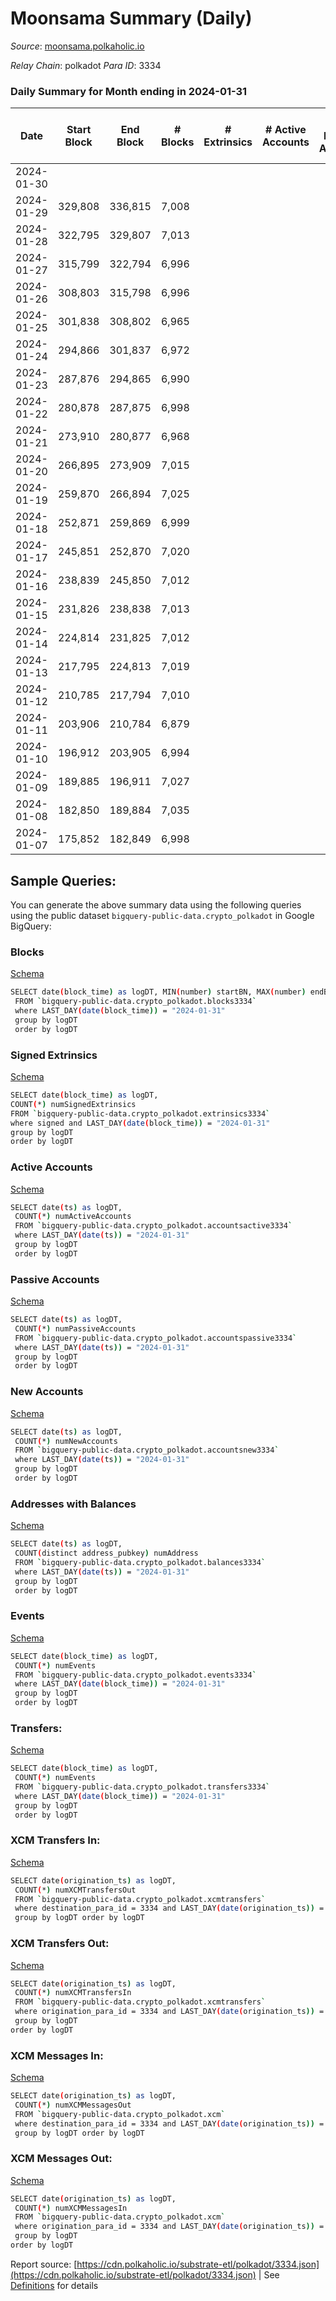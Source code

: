 # Moonsama Summary (Daily)

_Source_: [moonsama.polkaholic.io](https://moonsama.polkaholic.io)

*Relay Chain*: polkadot
*Para ID*: 3334



### Daily Summary for Month ending in 2024-01-31


| Date    | Start Block | End Block | # Blocks | # Extrinsics | # Active Accounts | # Passive Accounts | # New Accounts | # Addresses | # Events  | # Transfers ($USD) | # XCM Transfers In ($USD) | # XCM Transfers Out ($USD) | # XCM In | # XCM Out | Issues |
|---------|-------------|-----------|----------|--------------|-------------------|--------------------|----------------|-------------|-----------|--------------------|---------------------------|----------------------------|----------|-----------|--------|
| 2024-01-30 |  |  |  |  |  |  |  |  |  |   |   |   |  |  |  |
| 2024-01-29 | 329,808 | 336,815 | 7,008 |  |  |  |  | 4 | 21,080 |   |   |   |  |  |  |
| 2024-01-28 | 322,795 | 329,807 | 7,013 |  |  |  |  | 4 | 21,070 |   |   |   |  |  |  |
| 2024-01-27 | 315,799 | 322,794 | 6,996 |  |  |  |  | 4 | 21,025 |   |   |   |  |  |  |
| 2024-01-26 | 308,803 | 315,798 | 6,996 |  |  |  |  | 4 | 21,060 |   |   |   |  |  |  |
| 2024-01-25 | 301,838 | 308,802 | 6,965 |  |  |  |  | 4 | 20,971 |   |   |   |  |  |  |
| 2024-01-24 | 294,866 | 301,837 | 6,972 |  |  |  |  | 4 | 21,054 |   |   |   |  |  |  |
| 2024-01-23 | 287,876 | 294,865 | 6,990 |  |  |  |  | 4 | 20,994 |   |   |   |  |  |  |
| 2024-01-22 | 280,878 | 287,875 | 6,998 |  |  |  |  | 4 | 21,016 |   |   |   |  |  |  |
| 2024-01-21 | 273,910 | 280,877 | 6,968 |  |  |  |  | 4 | 20,928 |   |   |   |  |  |  |
| 2024-01-20 | 266,895 | 273,909 | 7,015 |  |  |  |  | 4 | 21,078 |   |   |   |  |  |  |
| 2024-01-19 | 259,870 | 266,894 | 7,025 |  |  |  |  | 4 | 21,097 |   |   |   |  |  |  |
| 2024-01-18 | 252,871 | 259,869 | 6,999 |  |  |  |  | 4 | 21,024 |   |   |   |  |  |  |
| 2024-01-17 | 245,851 | 252,870 | 7,020 |  |  |  |  | 4 | 21,084 |   |   |   |  |  |  |
| 2024-01-16 | 238,839 | 245,850 | 7,012 |  |  |  |  | 4 | 21,058 |   |   |   |  |  |  |
| 2024-01-15 | 231,826 | 238,838 | 7,013 |  |  |  |  | 4 | 21,063 |   |   |   |  |  |  |
| 2024-01-14 | 224,814 | 231,825 | 7,012 |  |  |  |  | 4 | 21,060 |   |   |   |  |  |  |
| 2024-01-13 | 217,795 | 224,813 | 7,019 |  |  |  |  | 4 | 21,081 |   |   |   |  |  |  |
| 2024-01-12 | 210,785 | 217,794 | 7,010 |  |  |  |  | 4 | 21,055 |   |   |   |  |  |  |
| 2024-01-11 | 203,906 | 210,784 | 6,879 |  |  |  |  | 4 | 20,661 |   |   |   |  |  |  |
| 2024-01-10 | 196,912 | 203,905 | 6,994 |  |  |  |  | 4 | 21,004 |   |   |   |  |  |  |
| 2024-01-09 | 189,885 | 196,911 | 7,027 |  |  |  |  | 4 | 21,105 |   |   |   |  |  |  |
| 2024-01-08 | 182,850 | 189,884 | 7,035 |  |  |  |  | 4 | 21,129 |   |   |   |  |  |  |
| 2024-01-07 | 175,852 | 182,849 | 6,998 |  |  |  |  | 4 | 21,016 |   |   |   |  |  |  |

## Sample Queries:
You can generate the above summary data using the following queries using the public dataset `bigquery-public-data.crypto_polkadot` in Google BigQuery:


### Blocks 

[Schema](https://github.com/colorfulnotion/substrate-etl/blob/main/schema/blocks.json)

```bash
SELECT date(block_time) as logDT, MIN(number) startBN, MAX(number) endBN, COUNT(*) numBlocks 
 FROM `bigquery-public-data.crypto_polkadot.blocks3334`  
 where LAST_DAY(date(block_time)) = "2024-01-31" 
 group by logDT 
 order by logDT
```

### Signed Extrinsics 

[Schema](https://github.com/colorfulnotion/substrate-etl/blob/main/schema/extrinsics.json)

```bash
SELECT date(block_time) as logDT, 
COUNT(*) numSignedExtrinsics 
FROM `bigquery-public-data.crypto_polkadot.extrinsics3334`  
where signed and LAST_DAY(date(block_time)) = "2024-01-31" 
group by logDT 
order by logDT
```

### Active Accounts 

[Schema](https://github.com/colorfulnotion/substrate-etl/blob/main/schema/accountsactive.json)

```bash
SELECT date(ts) as logDT, 
 COUNT(*) numActiveAccounts 
 FROM `bigquery-public-data.crypto_polkadot.accountsactive3334` 
 where LAST_DAY(date(ts)) = "2024-01-31" 
 group by logDT 
 order by logDT
```

### Passive Accounts 

[Schema](https://github.com/colorfulnotion/substrate-etl/blob/main/schema/accountspassive.json)

```bash
SELECT date(ts) as logDT, 
 COUNT(*) numPassiveAccounts 
 FROM `bigquery-public-data.crypto_polkadot.accountspassive3334` 
 where LAST_DAY(date(ts)) = "2024-01-31" 
 group by logDT 
 order by logDT
```

### New Accounts 

[Schema](https://github.com/colorfulnotion/substrate-etl/blob/main/schema/accountsnew.json)

```bash
SELECT date(ts) as logDT, 
 COUNT(*) numNewAccounts 
 FROM `bigquery-public-data.crypto_polkadot.accountsnew3334` 
 where LAST_DAY(date(ts)) = "2024-01-31" 
 group by logDT
 order by logDT
```

### Addresses with Balances 

[Schema](https://github.com/colorfulnotion/substrate-etl/blob/main/schema/balances.json)

```bash
SELECT date(ts) as logDT,
 COUNT(distinct address_pubkey) numAddress 
 FROM `bigquery-public-data.crypto_polkadot.balances3334` 
 where LAST_DAY(date(ts)) = "2024-01-31" 
 group by logDT 
 order by logDT
```

### Events 

[Schema](https://github.com/colorfulnotion/substrate-etl/blob/main/schema/events.json)

```bash
SELECT date(block_time) as logDT, 
 COUNT(*) numEvents 
 FROM `bigquery-public-data.crypto_polkadot.events3334` 
 where LAST_DAY(date(block_time)) = "2024-01-31" 
 group by logDT 
 order by logDT
```

### Transfers:

[Schema](https://github.com/colorfulnotion/substrate-etl/blob/main/schema/transfers.json)

```bash
SELECT date(block_time) as logDT, 
 COUNT(*) numEvents 
 FROM `bigquery-public-data.crypto_polkadot.transfers3334` 
 where LAST_DAY(date(block_time)) = "2024-01-31" 
 group by logDT 
 order by logDT
```

### XCM Transfers In: 

[Schema](https://github.com/colorfulnotion/substrate-etl/blob/main/schema/xcmtransfers.json)

```bash
SELECT date(origination_ts) as logDT, 
 COUNT(*) numXCMTransfersOut 
 FROM `bigquery-public-data.crypto_polkadot.xcmtransfers` 
 where destination_para_id = 3334 and LAST_DAY(date(origination_ts)) = "2024-01-31" 
 group by logDT order by logDT
```

### XCM Transfers Out: 

[Schema](https://github.com/colorfulnotion/substrate-etl/blob/main/schema/xcmtransfers.json)

```bash
SELECT date(origination_ts) as logDT, 
 COUNT(*) numXCMTransfersIn 
 FROM `bigquery-public-data.crypto_polkadot.xcmtransfers` 
 where origination_para_id = 3334 and LAST_DAY(date(origination_ts)) = "2024-01-31" 
 group by logDT 
order by logDT
```

### XCM Messages In: 

[Schema](https://github.com/colorfulnotion/substrate-etl/blob/main/schema/xcm.json)

```bash
SELECT date(origination_ts) as logDT, 
 COUNT(*) numXCMMessagesOut 
 FROM `bigquery-public-data.crypto_polkadot.xcm` 
 where destination_para_id = 3334 and LAST_DAY(date(origination_ts)) = "2024-01-31" 
 group by logDT order by logDT
```

### XCM Messages Out: 

[Schema](https://github.com/colorfulnotion/substrate-etl/blob/main/schema/xcm.json)

```bash
SELECT date(origination_ts) as logDT, 
 COUNT(*) numXCMMessagesIn 
 FROM `bigquery-public-data.crypto_polkadot.xcm` 
 where origination_para_id = 3334 and LAST_DAY(date(origination_ts)) = "2024-01-31" 
 group by logDT 
order by logDT
```


Report source: [https://cdn.polkaholic.io/substrate-etl/polkadot/3334.json](https://cdn.polkaholic.io/substrate-etl/polkadot/3334.json) | See [Definitions](/DEFINITIONS.md) for details
